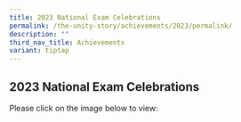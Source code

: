 ```yaml
---
title: 2023 National Exam Celebrations
permalink: /the-unity-story/achievements/2023/permalink/
description: ""
third_nav_title: Achievements
variant: tiptap
---
```

<h2>2023 National Exam Celebrations</h2>
<p>Please click on the image below to view:</p>
<p></p>